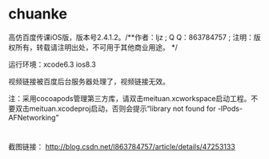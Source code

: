 # chuanke
高仿百度传课iOS版，版本号2.4.1.2。/**作者：ljz ; Q Q：863784757 ; 注明：版权所有，转载请注明出处，不可用于其他商业用途。 */

运行环境：xcode6.3  ios8.3  

视频链接被百度后台服务器处理了，视频链接无效。


注：采用cocoapods管理第三方库，请双击meituan.xcworkspace启动工程。不要双击meituan.xcodeproj启动，否则会提示“library not found for -lPods-AFNetworking”


#
截图链接：
http://blog.csdn.net/l863784757/article/details/47253133
